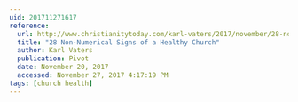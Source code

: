 ```yaml
---
uid: 201711271617
reference:
  url: http://www.christianitytoday.com/karl-vaters/2017/november/28-non-numerical-signs-of-healthy-church.html
  title: "28 Non-Numerical Signs of a Healthy Church"
  author: Karl Vaters
  publication: Pivot
  date: November 20, 2017
  accessed: November 27, 2017 4:17:19 PM
tags: [church health]
---
```

